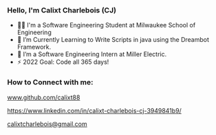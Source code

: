 ### Hello, I'm Calixt Charlebois (CJ)

- 👨‍🎓 I'm a Software Engineering Student at Milwaukee School of Engineering
- 🤖 I’m Currently Learning to Write Scripts in java using the Dreambot Framework.
- 🔗 I’m a Software Engineering Intern at Miller Electric.
- ⚡ 2022 Goal: Code all 365 days!

### How to Connect with me:

www.github.com/calixt88 

https://www.linkedin.com/in/calixt-charlebois-cj-3949841b9/

calixtcharlebois@gmail.com

<!-- [<img align="left" alt="codeSTACKr | YouTube" width="22px" src="https://cdn.jsdelivr.net/npm/simple-icons@v3/icons/youtube.svg" />][youtube]
[<img align="left" alt="codeSTACKr | Twitter" width="22px" src="https://cdn.jsdelivr.net/npm/simple-icons@v3/icons/twitter.svg" />][twitter]
[<img align="left" alt="codeSTACKr | LinkedIn" width="22px" src="https://cdn.jsdelivr.net/npm/simple-icons@v3/icons/linkedin.svg" />][linkedin]
[<img align="left" alt="codeSTACKr | Instagram" width="22px" src="https://cdn.jsdelivr.net/npm/simple-icons@v3/icons/instagram.svg" />][instagram] -->
